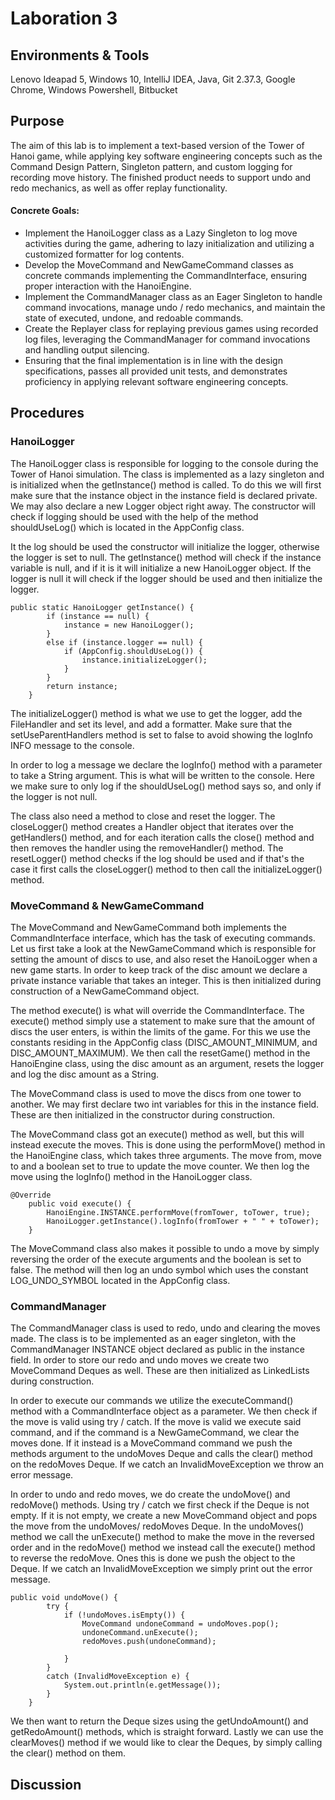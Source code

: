 # Laboration 3

## Environments & Tools
Lenovo Ideapad 5, Windows 10, IntelliJ IDEA, Java, Git 2.37.3, Google Chrome, Windows Powershell, Bitbucket

## Purpose
The aim of this lab is to implement a text-based version of the Tower of Hanoi game, while applying key
software engineering concepts such as the Command Design Pattern, Singleton pattern, and custom
logging for recording move history. The finished product needs to support undo and redo mechanics, as well
as offer replay functionality.

#### Concrete Goals:

* Implement the HanoiLogger class as a Lazy Singleton to log move activities during the game,
  adhering to lazy initialization and utilizing a customized formatter for log contents.
* Develop the MoveCommand and NewGameCommand classes as concrete commands implementing the
  CommandInterface, ensuring proper interaction with the HanoiEngine.
* Implement the CommandManager class as an Eager Singleton to handle command invocations,
  manage undo / redo mechanics, and maintain the state of executed, undone, and redoable
  commands.
* Create the Replayer class for replaying previous games using recorded log files, leveraging the
  CommandManager for command invocations and handling output silencing.
* Ensuring that the final implementation is in line with the design specifications, passes all provided
  unit tests, and demonstrates proficiency in applying relevant software engineering concepts.


## Procedures

### HanoiLogger

The HanoiLogger class is responsible for logging to the console during the Tower of Hanoi simulation. 
The class is implemented as a lazy singleton and is initialized when the getInstance() method is called.
To do this we will first make sure that the instance object in the instance field is declared private.
We may also declare a new Logger object right away.
The constructor will check if logging should be used with the help of the method shouldUseLog() which is located in
the AppConfig class.

It the log should be used the constructor will initialize the logger, otherwise the logger is set to null.
The getInstance() method will check if the instance variable is null, and if it is it will initialize a new HanoiLogger
object. 
If the logger is null it will check if the logger should be used and then initialize the logger.
```
public static HanoiLogger getInstance() {
        if (instance == null) {
            instance = new HanoiLogger();
        }
        else if (instance.logger == null) {
            if (AppConfig.shouldUseLog()) {
                instance.initializeLogger();
            }
        }
        return instance;
    }
```

The initializeLogger() method is what we use to get the logger, add the FileHandler and set its level, and add a formatter.
Make sure that the setUseParentHandlers method is set to false to avoid showing the logInfo INFO message to the console.

In order to log a message we declare the logInfo() method with a parameter to take a String argument.
This is what will be written to the console.
Here we make sure to only log if the shouldUseLog() method says so, and only if the logger is not null.

The class also need a method to close and reset the logger. The closeLogger() method creates a Handler object that iterates
over the getHandlers() method, and for each iteration calls the close() method and then removes the handler using the
removeHandler() method.
The resetLogger() method checks if the log should be used and if that's the case it first calls the closeLogger() method
to then call the initializeLogger() method.


### MoveCommand & NewGameCommand

The MoveCommand and NewGameCommand both implements the CommandInterface interface, which has the task of executing 
commands. Let us first take a look at the NewGameCommand which is responsible for setting the amount of discs to use,
and also reset the HanoiLogger when a new game starts. 
In order to keep track of the disc amount we declare a private instance variable that takes an integer.
This is then initialized during construction of a NewGameCommand object.

The method execute() is what will override the CommandInterface. The execute() method simply use a statement
to make sure that the amount of discs the user enters, is within the limits of the game. For this we use the constants
residing in the AppConfig class (DISC_AMOUNT_MINIMUM, and DISC_AMOUNT_MAXIMUM).
We then call the resetGame() method in the HanoiEngine class, using the disc amount as an argument, resets the logger
and log the disc amount as a String.

The MoveCommand class is used to move the discs from one tower to another. We may first declare two int variables
for this in the instance field.
These are then initialized in the constructor during construction.

The MoveCommand class got an execute() method as well, but this will instead execute the moves. This is done
using the performMove() method in the HanoiEngine class, which takes three arguments. The move from, move to
and a boolean set to true to update the move counter.
We then log the move using the logInfo() method in the HanoiLogger class.
```
@Override
    public void execute() {
        HanoiEngine.INSTANCE.performMove(fromTower, toTower, true);
        HanoiLogger.getInstance().logInfo(fromTower + " " + toTower);
    }
```
The MoveCommand class also makes it possible to undo a move by simply reversing the order of the execute arguments
and the boolean is set to false.
The method will then log an undo symbol which uses the constant LOG_UNDO_SYMBOL located in  the AppConfig class.


### CommandManager

The CommandManager class is used to redo, undo and clearing the moves made.
The class is to be implemented as an eager singleton, with the CommandManager INSTANCE object declared as public in
the instance field.
In order to store our redo and undo moves we create two MoveCommand Deques as well.
These are then initialized as LinkedLists during construction.

In order to execute our commands we utilize the executeCommand() method with a CommandInterface object as a parameter.
We then check if the move is valid using try / catch. If the move is valid we execute said command, and if the command
is a NewGameCommand, we clear the moves done. If it instead is a MoveCommand command we push the methods argument
to the undoMoves Deque and calls the clear() method on the redoMoves Deque.
If we catch an InvalidMoveException we throw an error message.


In order to undo and redo moves, we do create the undoMove() and redoMove() methods. Using try / catch we first check if
the Deque is not empty. If it is not empty, we create a new MoveCommand object and pops the move from the undoMoves/
redoMoves Deque. In the undoMoves() method we call the unExecute() method to make the move in the reversed order and
in the redoMove() method we instead call the execute() method to reverse the redoMove. Ones this is done we push the 
object to the Deque.
If we catch an InvalidMoveException we simply print out the error message.
```
public void undoMove() {
        try {
            if (!undoMoves.isEmpty()) {
                MoveCommand undoneCommand = undoMoves.pop();
                undoneCommand.unExecute();
                redoMoves.push(undoneCommand);

            }
        }
        catch (InvalidMoveException e) {
            System.out.println(e.getMessage());
        }
    }
```

We then want to return the Deque sizes using the getUndoAmount() and getRedoAmount() methods, which is straight forward.
Lastly we can use the clearMoves() method if we would like to clear the Deques, by simply calling the clear() method
on them.

## Discussion